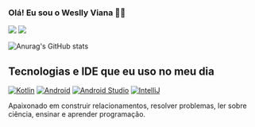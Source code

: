 ### Olá! Eu sou o Weslly Viana ✌🏾

<div>
  <a href = "https://www.linkedin.com/in/devweslly/"><img src="https://img.shields.io/badge/LinkedIn-0077B5?style=for-the-badge&logo=linkedin&logoColor=white"></a>
  <a href = "mailto:devweslly@gmail.com"><img src="https://img.shields.io/badge/Gmail-D14836?style=for-the-badge&logo=gmail&logoColor=white" target="_blank"></a>
</div>


![Anurag's GitHub stats](https://github-readme-stats.vercel.app/api?username=devweslly&show_icons=true&theme=radical)
<!-- [![Top Langs](https://github-readme-stats.vercel.app/api/top-langs/?username=devweslly&layout=compact)](https://github.com/anuraghazra/github-readme-stats) -->

## Tecnologias e IDE que eu uso no meu dia

[![Kotlin](https://img.shields.io/badge/Kotlin-0095D5?&style=for-the-badge&logo=kotlin&logoColor=white)]()
[![Android](https://img.shields.io/badge/Android-3DDC84?style=for-the-badge&logo=android&logoColor=white)]()
[![Android Studio](https://img.shields.io/badge/Android_Studio-3DDC84?style=for-the-badge&logo=android-studio&logoColor=white)]()
[![IntelliJ](https://img.shields.io/badge/IntelliJ_IDEA-000000.svg?style=for-the-badge&logo=intellij-idea&logoColor=white)]()

Apaixonado em construir relacionamentos, resolver problemas, ler sobre ciência, ensinar e aprender programação.
